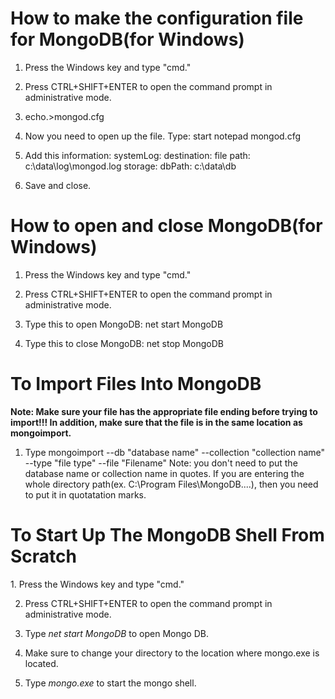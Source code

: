 <h1>How to make the configuration file for MongoDB(for Windows)</h1>

1. Press the Windows key and type "cmd."

2. Press CTRL+SHIFT+ENTER to open the command prompt in administrative mode.

3. echo.>mongod.cfg

4. Now you need to open up the file. Type: start notepad mongod.cfg

5. Add this information: 
systemLog:
    destination: file
    path: c:\data\log\mongod.log
storage:
    dbPath: c:\data\db

6. Save and close.

<h1>How to open and close MongoDB(for Windows)</h1>

1. Press the Windows key and type "cmd."

2. Press CTRL+SHIFT+ENTER to open the command prompt in administrative mode.

3. Type this to open MongoDB: net start MongoDB 

4. Type this to close MongoDB: net stop MongoDB


<h1>To Import Files Into MongoDB</h1>

<b>Note: Make sure your file has the appropriate file ending before trying to import!!! In addition, make sure that the file is in the same location as mongoimport.</b>
1. Type mongoimport --db "database name" --collection "collection name" --type "file type" --file "Filename"
Note: you don't need to put the database name or collection name in quotes. If you are entering the whole directory path(ex. C:\Program Files\MongoDB\....), then you need to put it in quotatation marks.

<h1>To Start Up The MongoDB Shell From Scratch</h1>
1. Press the Windows key and type "cmd."

2.  Press CTRL+SHIFT+ENTER to open the command prompt in administrative mode.

3. Type <i>net start MongoDB</i> to open Mongo DB.

4. Make sure to change your directory to the location where mongo.exe is located.

5. Type <i>mongo.exe</i> to start the mongo shell.


